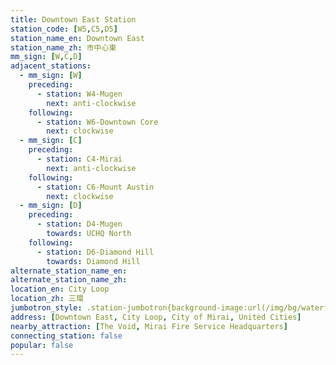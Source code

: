 ```yaml
---
title: Downtown East Station
station_code: [W5,C5,D5]
station_name_en: Downtown East
station_name_zh: 市中心東
mm_sign: [W,C,D]
adjacent_stations:
  - mm_sign: [W]
    preceding:
      - station: W4-Mugen
        next: anti-clockwise
    following:
      - station: W6-Downtown Core
        next: clockwise
  - mm_sign: [C]
    preceding:
      - station: C4-Mirai
        next: anti-clockwise
    following:
      - station: C6-Mount Austin
        next: clockwise
  - mm_sign: [D]
    preceding:
      - station: D4-Mugen
        towards: UCHQ North
    following:
      - station: D6-Diamond Hill
        towards: Diamond Hill
alternate_station_name_en: 
alternate_station_name_zh: 
location_en: City Loop
location_zh: 三環
jumbotron_style: .station-jumbotron{background-image:url(/img/bg/waterfallline.png),url(/img/bg/cityloopline.png),url(/img/bg/diamondline.png);background-repeat:no-repeat;background-size:100% 10px;background-position:0 100px,0 130px,0 160px}
address: [Downtown East, City Loop, City of Mirai, United Cities]
nearby_attraction: [The Void, Mirai Fire Service Headquarters]
connecting_station: false
popular: false
---
```


